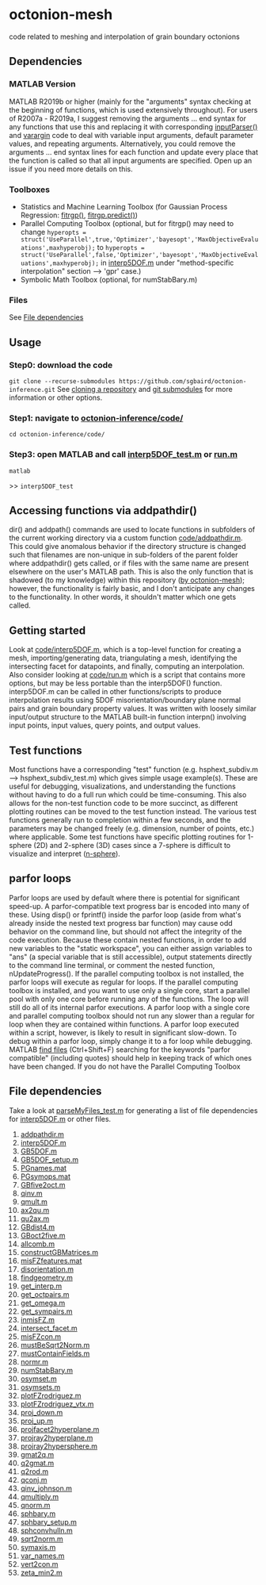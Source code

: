 # octonion-mesh
 code related to meshing and interpolation of grain boundary octonions

## Dependencies
### MATLAB Version
MATLAB R2019b or higher (mainly for the "arguments" syntax checking at
the beginning of functions, which is used extensively throughout). For users of R2007a - R2019a, I suggest removing the arguments ... end syntax for any functions that use this and replacing it with corresponding [inputParser()](https://www.mathworks.com/help/matlab/ref/inputparser.html) and [varargin](https://www.mathworks.com/help/matlab/ref/varargin.html) code to deal with variable input arguments, default parameter values, and repeating arguments. Alternatively, you could remove the arguments ... end syntax lines for each function and update every place that the function is called so that all input arguments are specified. Open up an issue if you need more details on this.

### Toolboxes
- Statistics and Machine Learning Toolbox (for Gaussian Process Regression: [fitrgp()](https://www.mathworks.com/help/stats/fitrgp.html), [fitrgp.predict()](https://www.mathworks.com/help/stats/compactregressiongp.predict.html))
- Parallel Computing Toolbox (optional, but for fitrgp() may need to change `hyperopts = struct('UseParallel',true,'Optimizer','bayesopt','MaxObjectiveEvaluations',maxhyperobj);` to `hyperopts = struct('UseParallel',false,'Optimizer','bayesopt','MaxObjectiveEvaluations',maxhyperobj);` in [interp5DOF.m](code/interp5DOF.m) under "method-specific interpolation" section --> 'gpr' case.)
- Symbolic Math Toolbox (optional, for numStabBary.m)

### Files
See [File dependencies](https://github.com/sgbaird/octonion-mesh/blob/master/README.md#file-dependencies)

## Usage
### Step0: download the code
`git clone --recurse-submodules https://github.com/sgbaird/octonion-inference.git`
See [cloning a repository](https://docs.github.com/en/github/creating-cloning-and-archiving-repositories/cloning-a-repository) and [git submodules](https://git-scm.com/book/en/v2/Git-Tools-Submodules) for more information or other options.

### Step1: navigate to [octonion-inference/code/](code/)
`cd octonion-inference/code/`

### Step3: open MATLAB and call [interp5DOF_test.m](code/interp5DOF_test.m) or [run.m](code/run.m)
`matlab`

\>\> `interp5DOF_test`

## Accessing functions via addpathdir()
dir() and addpath() commands are used to locate functions in subfolders of the current working directory via a custom function [code/addpathdir.m](https://github.com/sgbaird/octonion-inference/blob/master/code/addpathdir.m). This could give anomalous behavior if the directory structure is changed such that filenames are non-unique in sub-folders of the parent folder where addpathdir() gets called, or if files with the same name are present elsewhere on the user's MATLAB path. This is also the only function that is shadowed (to my knowledge) within this repository ([by octonion-mesh](code/octonion-mesh/)); however, the functionality is fairly basic, and I don't anticipate any changes to the functionality. In other words, it shouldn't matter which one gets called.

## Getting started
Look at [code/interp5DOF.m](code/interp5DOF.m), which is a top-level function for creating a mesh, importing/generating data, triangulating a mesh, identifying the intersecting facet for datapoints, and finally, computing an interpolation. Also consider looking at [code/run.m](code/run.m) which is a script that contains more options, but may be less portable than the interp5DOF() function. interp5DOF.m can be called in other functions/scripts to produce interpolation results using 5DOF misorientation/boundary plane normal pairs and grain boundary property values. It was written with loosely similar input/output structure to the MATLAB built-in function interpn() involving input points, input values, query points, and output values.

## Test functions
Most functions have a corresponding "test" function (e.g. hsphext_subdiv.m --> hsphext_subdiv_test.m) which gives simple usage example(s). These are useful for debugging, visualizations, and understanding the functions without having to do a full run which could be time-consuming. This also allows for the non-test function code to be more succinct, as different plotting routines can be moved to the test function instead. The various test functions generally run to completion within a few seconds, and the parameters may be changed freely (e.g. dimension, number of points, etc.) where applicable. Some test functions have specific plotting routines for 1-sphere (2D) and 2-sphere (3D) cases since a 7-sphere is difficult to visualize and interpret ([n-sphere](https://en.wikipedia.org/wiki/N-sphere)).

## parfor loops
Parfor loops are used by default where there is potential for significant speed-up. A parfor-compatible text progress bar is encoded into many of these. Using disp() or fprintf() inside the parfor loop (aside from what's already inside the nested text progress bar function) may cause odd behavior on the command line, but should not affect the integrity of the code execution. Because these contain nested functions, in order to add new variables to the "static workspace", you can either assign variables to "ans" (a special variable that is still accessible), output statements directly to the command line terminal, or comment the nested function, nUpdateProgress(). If the parallel computing toolbox is not installed, the parfor loops will execute as regular for loops. If the parallel computing toolbox is installed, and you want to use only a single core, start a parallel pool with only one core before running any of the functions. The loop will still do all of its internal parfor executions. A parfor loop with a single core and parallel computing toolbox should not run any slower than a regular for loop when they are contained within functions. A parfor loop executed within a script, however, is likely to result in significant slow-down. To debug within a parfor loop, simply change it to a for loop while debugging. MATLAB [find files](https://www.mathworks.com/help/matlab/matlab_env/finding-files-and-folders.html#:~:text=To%20open%20the%20Find%20Files,on%20the%20MATLAB%20search%20path.) (Ctrl+Shift+F) searching for the keywords "parfor compatible" (including quotes) should help in keeping track of which ones have been changed. If you do not have the Parallel Computing Toolbox

## File dependencies
Take a look at [parseMyFiles_test.m](code/parseMyFiles_test.m) for generating a list of file dependencies for [interp5DOF.m](code/inter5DOF.m) or other files.

1. [addpathdir.m](octonion-inference\codeaddpathdir.m)
1. [interp5DOF.m](octonion-inference\codeinterp5DOF.m)
1. [GB5DOF.m](octonion-inference\code\octonion-mesh\codeGB5DOF.m)
1. [GB5DOF_setup.m](octonion-inference\code\octonion-mesh\codeGB5DOF_setup.m)
1. [PGnames.mat](octonion-inference\code\octonion-mesh\code\GB_octonion_code-master_CMU\TutorialCode\crystal_symmetry_opsPGnames.mat)
1. [PGsymops.mat](octonion-inference\code\octonion-mesh\code\GB_octonion_code-master_CMU\TutorialCode\crystal_symmetry_opsPGsymops.mat)
1. [GBfive2oct.m](octonion-inference\code\octonion-mesh\code\GB_octonion_code-master_CMU\TutorialCode\octonion_functionsGBfive2oct.m)
1. [qinv.m](octonion-inference\code\octonion-mesh\code\GB_octonion_code-master_CMU\TutorialCode\octonion_functionsqinv.m)
1. [qmult.m](octonion-inference\code\octonion-mesh\code\GB_octonion_code-master_CMU\TutorialCode\octonion_functionsqmult.m)
1. [ax2qu.m](octonion-inference\code\octonion-mesh\code\GB_octonion_code-master_CMU\TutorialCode\rotation_conversionsax2qu.m)
1. [qu2ax.m](octonion-inference\code\octonion-mesh\code\GB_octonion_code-master_CMU\TutorialCode\rotation_conversionsqu2ax.m)
1. [GBdist4.m](octonion-inference\code\octonion-mesh\codeGBdist4.m)
1. [GBoct2five.m](octonion-inference\code\octonion-mesh\codeGBoct2five.m)
1. [allcomb.m](octonion-inference\code\octonion-mesh\codeallcomb.m)
1. [constructGBMatrices.m](octonion-inference\code\octonion-mesh\codeconstructGBMatrices.m)
1. [misFZfeatures.mat](octonion-inference\code\octonion-mesh\code\datamisFZfeatures.mat)
1. [disorientation.m](octonion-inference\code\octonion-mesh\codedisorientation.m)
1. [findgeometry.m](octonion-inference\code\octonion-mesh\codefindgeometry.m)
1. [get_interp.m](octonion-inference\code\octonion-mesh\codeget_interp.m)
1. [get_octpairs.m](octonion-inference\code\octonion-mesh\codeget_octpairs.m)
1. [get_omega.m](octonion-inference\code\octonion-mesh\codeget_omega.m)
1. [get_sympairs.m](octonion-inference\code\octonion-mesh\codeget_sympairs.m)
1. [inmisFZ.m](octonion-inference\code\octonion-mesh\codeinmisFZ.m)
1. [intersect_facet.m](octonion-inference\code\octonion-mesh\codeintersect_facet.m)
1. [misFZcon.m](octonion-inference\code\octonion-mesh\codemisFZcon.m)
1. [mustBeSqrt2Norm.m](octonion-inference\code\octonion-mesh\codemustBeSqrt2Norm.m)
1. [mustContainFields.m](octonion-inference\code\octonion-mesh\codemustContainFields.m)
1. [normr.m](octonion-inference\code\octonion-mesh\codenormr.m)
1. [numStabBary.m](octonion-inference\code\octonion-mesh\codenumStabBary.m)
1. [osymset.m](octonion-inference\code\octonion-mesh\codeosymset.m)
1. [osymsets.m](octonion-inference\code\octonion-mesh\codeosymsets.m)
1. [plotFZrodriguez.m](octonion-inference\code\octonion-mesh\codeplotFZrodriguez.m)
1. [plotFZrodriguez_vtx.m](octonion-inference\code\octonion-mesh\codeplotFZrodriguez_vtx.m)
1. [proj_down.m](octonion-inference\code\octonion-mesh\codeproj_down.m)
1. [proj_up.m](octonion-inference\code\octonion-mesh\codeproj_up.m)
1. [projfacet2hyperplane.m](octonion-inference\code\octonion-mesh\codeprojfacet2hyperplane.m)
1. [projray2hyperplane.m](octonion-inference\code\octonion-mesh\codeprojray2hyperplane.m)
1. [projray2hypersphere.m](octonion-inference\code\octonion-mesh\codeprojray2hypersphere.m)
1. [gmat2q.m](octonion-inference\code\octonion-mesh\code\quaternionsgmat2q.m)
1. [q2gmat.m](octonion-inference\code\octonion-mesh\code\quaternionsq2gmat.m)
1. [q2rod.m](octonion-inference\code\octonion-mesh\code\quaternionsq2rod.m)
1. [qconj.m](octonion-inference\code\octonion-mesh\code\quaternionsqconj.m)
1. [qinv_johnson.m](octonion-inference\code\octonion-mesh\code\quaternionsqinv_johnson.m)
1. [qmultiply.m](octonion-inference\code\octonion-mesh\code\quaternionsqmultiply.m)
1. [qnorm.m](octonion-inference\code\octonion-mesh\code\quaternionsqnorm.m)
1. [sphbary.m](octonion-inference\code\octonion-mesh\codesphbary.m)
1. [sphbary_setup.m](octonion-inference\code\octonion-mesh\codesphbary_setup.m)
1. [sphconvhulln.m](octonion-inference\code\octonion-mesh\codesphconvhulln.m)
1. [sqrt2norm.m](octonion-inference\code\octonion-mesh\codesqrt2norm.m)
1. [symaxis.m](octonion-inference\code\octonion-mesh\codesymaxis.m)
1. [var_names.m](octonion-inference\code\octonion-mesh\codevar_names.m)
1. [vert2con.m](octonion-inference\code\octonion-mesh\codevert2con.m)
1. [zeta_min2.m](octonion-inference\code\octonion-mesh\codezeta_min2.m)
